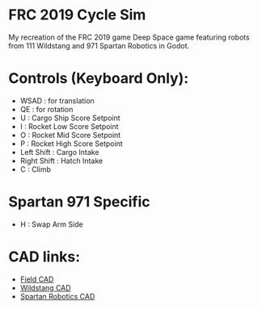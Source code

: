 # FRC 2019 Cycle Sim

My recreation of the FRC 2019 game Deep Space game featuring robots from 111 Wildstang and 971 Spartan Robotics in Godot.

# Controls (Keyboard Only):
- WSAD : for translation
- QE : for rotation
- U : Cargo Ship Score Setpoint
- I : Rocket Low Score Setpoint
- O : Rocket Mid Score Setpoint
- P : Rocket High Score Setpoint
- Left Shift : Cargo Intake
- Right Shift : Hatch Intake
- C : Climb

# Spartan 971 Specific
- H : Swap Arm Side

# CAD links:
- [Field CAD](https://cad.onshape.com/documents/d8f0dc4a08683419008f85b4/w/db8bd3ede2efaae37d532f5a/e/f4674e82d9bcba5734e76497)
- [Wildstang CAD](https://cad.onshape.com/documents/9219e1aab9d9a0ae2fadef5a/w/5ca99da7b6d874aa0b7cd59b/e/9bce0ba0ff02a1d300476851)
- [Spartan Robotics CAD](https://cad.onshape.com/documents/fdd0ed432c4d0e96ee0931b8/w/4f636b241a95570fbea6fef4/e/2298e8e53d3019ee5f1ef2d5)
